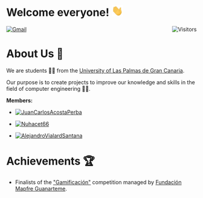 # **Welcome everyone!** <img src="https://raw.githubusercontent.com/ABSphreak/ABSphreak/master/gifs/Hi.gif" width="30px">

[<img align="right" src="https://api.visitorbadge.io/api/visitors?path=https%3A%2F%2Fgithub.com%2FJIVANU-Inc&countColor=%230BAB7A&style=flat" alt="Visitors"/>](https://www.visitorbadge.io/)
[![Gmail](https://img.shields.io/badge/-Gmail-0BAB7A?style=flat&logo=gmail)](mailto:jivanu.inc@gmail.com)


# About Us 💼
We are students 👨‍🎓 from the [University of Las Palmas de Gran Canaria](https://www.ulpgc.es/). 

Our purpose is to create projects to improve our knowledge and skills in the field of computer engineering 👨‍💻.

**Members:**
    
*   [![JuanCarlosAcostaPerba](https://img.shields.io/badge/-JuanCarlosAcostaPeraba-black?style=flat&logo=github)](https://github.com/JuanCarlosAcostaPeraba)

*  [![Nuhacet66](https://img.shields.io/badge/-nuhacet66-black?style=flat&logo=github)](https://github.com/nuhacet66)

*  [![AlejandroVialardSantana](https://img.shields.io/badge/-AlejandroVialardSantana-black?style=flat&logo=github)](https://github.com/AlejandroVialardSantana)

# Achievements 🏆
- Finalists of the ["Gamificación"](https://www.fundacionmapfreguanarteme.org/cultura/convocatorias/concurso-gamificacion-juego-online/) competition managed by [Fundación Mapfre Guanarteme](https://www.fundacionmapfreguanarteme.org/).
